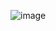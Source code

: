 ![image](https://github.com/Lt-wei/rust-learning/assets/63007726/4796c313-98ef-405e-b2fb-fee24304fd84)
